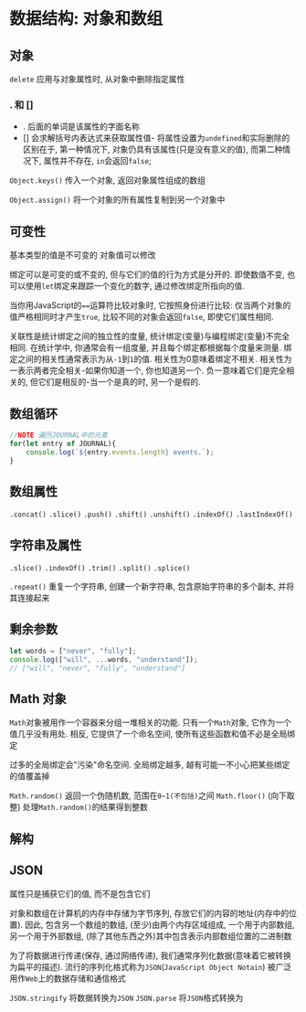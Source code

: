 # 数据结构: 对象和数组

## 对象

`delete` 应用与对象属性时, 从对象中删除指定属性

### . 和 []

* . 后面的单词是该属性的字面名称
* [] 会求解括号内表达式来获取属性值-
将属性设置为`undefined`和实际删除的区别在于, 第一种情况下, 对象仍具有该属性(只是没有意义的值), 而第二种情况下, 属性并不存在, `in`会返回`false`;

`Object.keys()` 传入一个对象, 返回对象属性组成的数组

`Object.assign()` 将一个对象的所有属性复制到另一个对象中

## 可变性

基本类型的值是不可变的
对象值可以修改

绑定可以是可变的或不变的, 但与它们的值的行为方式是分开的. 即使数值不变, 也可以使用`let`绑定来跟踪一个变化的数字, 通过修改绑定所指向的值.

当你用JavaScript的`==`运算符比较对象时, 它按照身份进行比较: 仅当两个对象的值严格相同时才产生`true`, 比较不同的对象会返回`false`, 即使它们属性相同.

关联性是统计绑定之间的独立性的度量, 统计绑定(变量)与编程绑定(变量)不完全相同. 在统计学中, 你通常会有一组度量, 并且每个绑定都根据每个度量来测量. 绑定之间的相关性通常表示为从`-1`到`1`的值. 相关性为0意味着绑定不相关. 相关性为一表示两者完全相关-如果你知道一个, 你也知道另一个. 负一意味着它们是完全相关的, 但它们是相反的-当一个是真的时, 另一个是假的.

## 数组循环
```js
//NOTE 遍历JOURNAL中的元素
for(let entry of JOURNAL){
    console.log(`${entry.events.length} events.`);
}
```

## 数组属性
`.concat()` `.slice()` `.push()` `.shift()` `.unshift()` `.indexOf()` `.lastIndexOf()`

## 字符串及属性

`.slice()` `.indexOf()` `.trim()` `.split()` `.splice()`

`.repeat()` 重复一个字符串, 创建一个新字符串, 包含原始字符串的多个副本, 并将其连接起来

## 剩余参数

```js
let words = ["never", "fully"];
console.log(["will", ...words, "understand"]);
// ["will", "never", "fully", "understand"]
```

## Math 对象

`Math`对象被用作一个容器来分组一堆相关的功能. 只有一个`Math`对象, 它作为一个值几乎没有用处. 相反, 它提供了一个命名空间, 使所有这些函数和值不必是全局绑定

过多的全局绑定会"污染"命名空间. 全局绑定越多, 越有可能一不小心把某些绑定的值覆盖掉

`Math.random()` 返回一个伪随机数, 范围在`0~1(不包括)`之间
`Math.floor()` (向下取整) 处理`Math.random()`的结果得到整数

## 解构

## JSON

属性只是捕获它们的值, 而不是包含它们

对象和数组在计算机的内存中存储为字节序列, 存放它们的内容的地址(内存中的位置). 因此, 包含另一个数组的数组, (至少)由两个内存区域组成, 一个用于内部数组, 另一个用于外部数组, (除了其他东西之外)其中包含表示内部数组位置的二进制数

为了将数据进行传递(保存, 通过网络传递), 我们通常序列化数据(意味着它被转换为扁平的描述). 流行的序列化格式称为`JSON`(`JavaScript Object Notain`) 被广泛用作`Web`上的数据存储和通信格式

`JSON.stringify` 将数据转换为`JSON`
`JSON.parse` 将`JSON`格式转换为